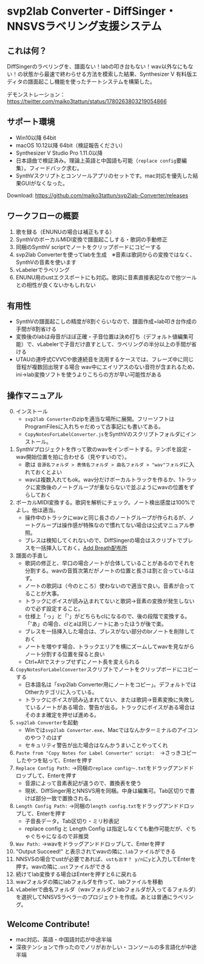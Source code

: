 # svp2lab Converter - DiffSinger・NNSVSラベリング支援システム

## これは何？
DiffSingerのラベリングを、譜面ない！labの叩き台もない！wav以外なにもない！の状態から最速で終わらせる方法を模索した結果、Synthesizer V 有料版エディタの譜面起こし機能を使ったチートシステムを構築した。  

デモンストレーション：https://twitter.com/maiko3tattun/status/1780263803219054866

## サポート環境
- Win10以降 64bit
- macOS 10.12以降 64bit（検証報告ください）
- Synthesizer V Studio Pro 1.11.0以降
- 日本語曲で検証済み。理論上英語と中国語も可能（`replace config`要編集）。フィードバック求む。
- SynthVスクリプトとコンソールアプリのセットです。mac対応を優先した結果GUIがなくなった。

Download: https://github.com/maiko3tattun/svp2lab-Converter/releases

## ワークフローの概要
1. 歌を録る（ENUNUの場合は補正もする）
2. SynthVのボーカルMIDI変換で譜面起こしする・歌詞の手動修正
3. 同梱のSynthV scriptでノートをクリップボードにコピーする
4. svp2lab Converterを使ってlabを生成　※音素は歌詞からの変換ではなく、SynthVの音素を使います
5. vLabelerでラベリング
6. ENUNU用のustエクスポートにも対応。歌詞に音素直接表記なので他ツールとの相性が良くないかもしれない

## 有用性
- SynthVの譜面起こしの精度が8割ぐらいなので、譜面作成=lab叩き台作成の手間が8割省ける
- 変換後のlabは母音がほぼ正確・子音位置は決め打ち（デフォルト値編集可能）で、vLabelerで子音だけ直すとして、ラベリングの半分以上の手間が省ける
- UTAUの連呼式CVVCや歌連続音を流用するケースでは、フレーズ中に同じ音程が複数回出現する場合 wav中にエイリアスのない音符が含まれるため、ini→lab変換ソフトを使うよりこちらの方が早い可能性がある

## 操作マニュアル
0. インストール
   - `svp2lab Converter`のzipを適当な場所に展開。フリーソフトはProgramFilesに入れちゃだめって古事記にも書いてある。
   - `CopyNotesForLabelConverter.js`をSynthVのスクリプトフォルダにインストール。
1. SynthVプロジェクトを作って歌のwavをインポートする。テンポを設定・wav開始位置を拍に合わせる（見やすいので）。
   - 歌は `音源名フォルダ > 表情名フォルダ > 曲名フォルダ > "wav"フォルダ`に入れておくとよい
   - wavは複数入れてもok。wav分だけボーカルトラックを作るか、1トラックに変換後のノートグループが重ならないで並ぶようにwavの位置をずらしておく
2. ボーカルMIDI変換する。歌詞を解析にチェック。ノート検出感度は100%でよし。他は適当。
   - 操作中のトラックにwavと同じ長さのノートグループが作られるが、ノートグループは操作感が特殊なので慣れてない場合は公式マニュアル参照。
   - ブレスは検知してくれないので、DiffSingerの場合はスクリプトでブレスを一括挿入しておく。[Add Breath配布所](https://forum.synthesizerv.com/t/topic/11670)
3. 譜面の手直し
   - 歌詞の修正と、早口の場合ノートが合体していることがあるのでそれを分割する。wavの音質次第だがノートの位置と長さは割と合っているはず。
   - ノートの歌詞は（今のところ）使わないので適当で良い。音素が合ってることが大事。
   - トラックにボイスが読み込まれてないと歌詞→音素の変換が発生しないので必ず設定すること。
   - 仕様上「っ」と「'」がどちらもclになるので、後の段階で変換する。「'あ」の場合、clとaは同じノートにあったほうが後で楽。
   - ブレスを一括挿入した場合は、ブレスがない部分のbrノートを削除しておく
   - ノートを増やす場合、トラックエリアを横にズームしてwavを見ながらノート分割する位置を探ると良い
   - Ctrl+Altでスナップせずにノート長を変えられる
4. `CopyNotesForLabelConverter`スクリプトでノートをクリップボードにコピーする
   - 日本語名は「svp2lab Converter用にノートをコピー」。デフォルトではOtherカテゴリに入っている。
   - トラックにボイスが読み込まれてない、または歌詞→音素変換に失敗しているノートがある場合、警告が出る。トラックにボイスがある場合はそのまま確定を押せば進める。
5. `svp2lab Converter`を起動
   - Winでは`svp2lab Converter.exe`、Macではなんかターミナルのアイコンのやつ？のはず
   - セキュリティ警告が出た場合はなんかうまいことやってくれ
6. `Paste from "Copy Notes for Label Converter" script:`　→さっきコピーしたやつを貼って、Enterを押す
7. `Replace Config Path:` →同梱の`replace config～.txt`をドラッグアンドドロップして、Enterを押す
   - 音源によって音素表記が違うので、置換表を使う
   - 現状、DiffSinger用とNNSVS用を同梱。中身は編集可。Tab区切りで書けば部分一致で置換される。
8. `Length Config Path:` →同梱の`length config.txt`をドラッグアンドドロップして、Enterを押す
   - 子音長データ。Tab区切り・ミリ秒表記
   - replace config と Length Config は指定しなくても動作可能だが、ぐちゃぐちゃになるので非推奨
9. `Wav Path:` →wavをドラッグアンドドロップして、Enterを押す
10. "Output Succeed!" と表示されてwavの隣に`.lab`ファイルができる
11. NNSVSの場合でustが必要であれば、`ustも出す？ y/n`に`y`と入力してEnterを押す。wavの隣に`.ust`ファイルができる
12. 続けてlab変換する場合はEnterを押すと6.に戻れる
13. wavフォルダの隣にlabフォルダを作って、labファイルを移動
14. vLabelerで曲名フォルダ（wavフォルダとlabフォルダが入ってるフォルダ）を選択してNNSVSラベラーのプロジェクトを作成。あとは普通にラベリング。

## Welcome Contribute!
- mac対応、英語・中国語対応が中途半端
- 深夜テンションで作ったのでノリがおかしい・コンソールの多言語化が中途半端
